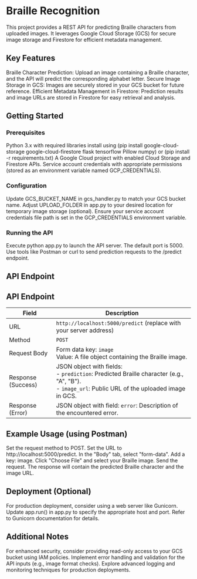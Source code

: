 # Braille Recognition

This project provides a REST API for predicting Braille characters from uploaded images. It leverages Google Cloud Storage (GCS) for secure image storage and Firestore for efficient metadata management.

## Key Features

Braille Character Prediction: Upload an image containing a Braille character, and the API will predict the corresponding alphabet letter.
Secure Image Storage in GCS: Images are securely stored in your GCS bucket for future reference.
Efficient Metadata Management in Firestore: Prediction results and image URLs are stored in Firestore for easy retrieval and analysis.
## Getting Started

### Prerequisites

Python 3.x with required libraries install using (pip install google-cloud-storage google-cloud-firestore flask tensorflow Pillow numpy) or (pip install -r requirements.txt)
A Google Cloud project with enabled Cloud Storage and Firestore APIs.
Service account credentials with appropriate permissions (stored as an environment variable named GCP_CREDENTIALS).
### Configuration

Update GCS_BUCKET_NAME in gcs_handler.py to match your GCS bucket name.
Adjust UPLOAD_FOLDER in app.py to your desired location for temporary image storage (optional).
Ensure your service account credentials file path is set in the GCP_CREDENTIALS environment variable.
### Running the API

Execute python app.py to launch the API server. The default port is 5000.
Use tools like Postman or curl to send prediction requests to the /predict endpoint.
## API Endpoint

## API Endpoint

| Field | Description |
|---|---|
| URL | `http://localhost:5000/predict` (replace with your server address) |
| Method | `POST` |
| Request Body | Form data key: `image`  <br> Value: A file object containing the Braille image. |
| Response (Success) | JSON object with fields: <br> - `prediction`: Predicted Braille character (e.g., "A", "B"). <br> - `image_url`: Public URL of the uploaded image in GCS. |
| Response (Error) | JSON object with field: `error`: Description of the encountered error. |

## Example Usage (using Postman)

Set the request method to POST.
Set the URL to http://localhost:5000/predict.
In the "Body" tab, select "form-data".
Add a key: image.
Click "Choose File" and select your Braille image.
Send the request.
The response will contain the predicted Braille character and the image URL.
## Deployment (Optional)

For production deployment, consider using a web server like Gunicorn. Update app.run() in app.py to specify the appropriate host and port. Refer to Gunicorn documentation for details.

## Additional Notes

For enhanced security, consider providing read-only access to your GCS bucket using IAM policies.
Implement error handling and validation for the API inputs (e.g., image format checks).
Explore advanced logging and monitoring techniques for production deployments.
